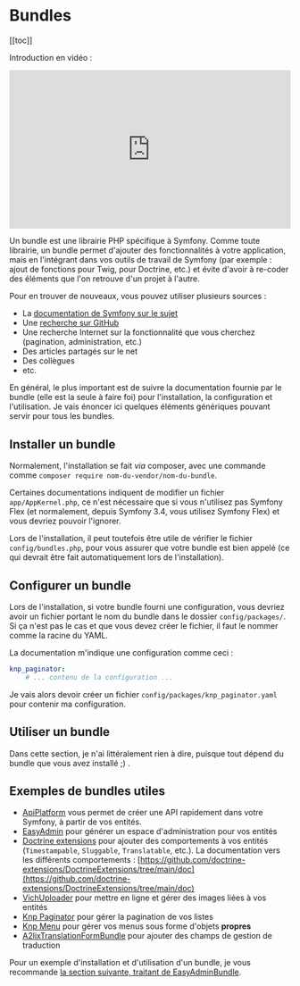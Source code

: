 #  Bundles

[[toc]]

Introduction en vidéo :

<div style="position: relative; padding-bottom: 56.25%; height: 0;"><iframe src="https://www.loom.com/embed/0884e785a5cd40fcad3a43def7d5220a" frameborder="0" webkitallowfullscreen mozallowfullscreen allowfullscreen style="position: absolute; top: 0; left: 0; width: 100%; height: 100%;"></iframe></div>

Un bundle est une librairie PHP spécifique à Symfony. Comme toute librairie, un bundle permet d'ajouter des fonctionnalités à votre application, mais en l'intégrant dans vos outils de travail de Symfony (par exemple : ajout de fonctions pour Twig, pour Doctrine, etc.) et évite d'avoir à re-coder des éléments que l'on retrouve d'un projet à l'autre.

Pour en trouver de nouveaux, vous pouvez utiliser plusieurs sources :
- La [documentation de Symfony sur le sujet](https://symfony.com/bundles)
- Une [recherche sur GitHub](https://github.com/search?q=topic%3Asymfony-bundle&type=Repositories)
- Une recherche Internet sur la fonctionnalité que vous cherchez (pagination, administration, etc.)
- Des articles partagés sur le net
- Des collègues
- etc.

En général, le plus important est de suivre la documentation fournie par le bundle (elle est la seule à faire foi) pour l'installation, la configuration et l'utilisation. Je vais énoncer ici quelques éléments génériques pouvant servir pour tous les bundles.

## Installer un bundle

Normalement, l'installation se fait *via* composer, avec une commande comme `composer require nom-du-vendor/nom-du-bundle`.

Certaines documentations indiquent de modifier un fichier `app/AppKernel.php`, ce n'est nécessaire que si vous n'utilisez pas Symfony Flex (et normalement, depuis Symfony 3.4, vous utilisez Symfony Flex) et vous devriez pouvoir l'ignorer.

Lors de l'installation, il peut toutefois être utile de vérifier le fichier `config/bundles.php`, pour vous assurer que votre bundle est bien appelé (ce qui devrait être fait automatiquement lors de l'installation).

## Configurer un bundle

Lors de l'installation, si votre bundle fourni une configuration, vous devriez avoir un fichier portant le nom du bundle dans le dossier `config/packages/`. Si ça n'est pas le cas et que vous devez créer le fichier, il faut le nommer comme la racine du YAML.

La documentation m'indique une configuration comme ceci :

```yaml
knp_paginator:
    # ... contenu de la configuration ...
```

Je vais alors devoir créer un fichier `config/packages/knp_paginator.yaml` pour contenir ma configuration.

## Utiliser un bundle

Dans cette section, je n'ai littéralement rien à dire, puisque tout dépend du bundle que vous avez installé ;) .

## Exemples de bundles utiles

- [ApiPlatform](https://api-platform.com/docs/distribution/#using-symfony-and-composer) vous permet de créer une API rapidement dans votre Symfony, à partir de vos entités.
- [EasyAdmin](https://symfony.com/doc/current/bundles/EasyAdminBundle/index.html) pour générer un espace d'administration pour vos entités
- [Doctrine extensions](https://symfony.com/doc/current/bundles/StofDoctrineExtensionsBundle/index.html) pour ajouter des comportements à vos entités (`Timestampable`, `Sluggable`, `Translatable`, etc.). La documentation vers les différents comportements : [https://github.com/doctrine-extensions/DoctrineExtensions/tree/main/doc](https://github.com/doctrine-extensions/DoctrineExtensions/tree/main/doc)
- [VichUploader](https://github.com/dustin10/VichUploaderBundle/blob/master/docs/index.md) pour mettre en ligne et gérer des images liées à vos entités
- [Knp Paginator](https://github.com/KnpLabs/KnpPaginatorBundle) pour gérer la pagination de vos listes
- [Knp Menu](https://github.com/KnpLabs/KnpMenuBundle/) pour gérer vos menus sous forme d'objets **propres**
- [A2lixTranslationFormBundle](https://github.com/a2lix/TranslationFormBundle) pour ajouter des champs de gestion de traduction

Pour un exemple d'installation et d'utilisation d'un bundle, je vous recommande [la section suivante, traitant de EasyAdminBundle](41-easy-admin.md).
